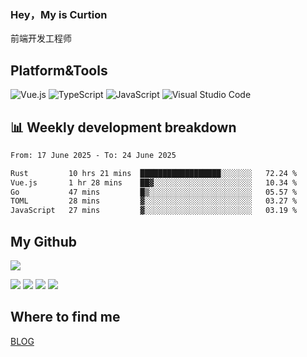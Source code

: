 ### Hey，My is Curtion
前端开发工程师
## Platform&Tools

![Vue.js](https://img.shields.io/badge/-Vue.js-4FC08D?style=flat-square&logo=Vue.js&logoColor=white)
![TypeScript](https://img.shields.io/badge/-TypeScript-007ACC?style=flat-square&logo=typescript&logoColor=white)
![JavaScript](https://img.shields.io/badge/-JavaScript-F7DF1E?style=flat-square&logo=javascript&logoColor=black)
![Visual Studio Code](https://img.shields.io/badge/-VSCode-007ACC?style=flat-square&logo=Visual-Studio-Code&logoColor=white)

## 📊 Weekly development breakdown

<!--START_SECTION:waka-->

```txt
From: 17 June 2025 - To: 24 June 2025

Rust         10 hrs 21 mins  ██████████████████░░░░░░░   72.24 %
Vue.js       1 hr 28 mins    ██▓░░░░░░░░░░░░░░░░░░░░░░   10.34 %
Go           47 mins         █▒░░░░░░░░░░░░░░░░░░░░░░░   05.57 %
TOML         28 mins         ▓░░░░░░░░░░░░░░░░░░░░░░░░   03.27 %
JavaScript   27 mins         ▓░░░░░░░░░░░░░░░░░░░░░░░░   03.19 %
```

<!--END_SECTION:waka-->

## My Github

![](http://github-profile-summary-cards.vercel.app/api/cards/profile-details?username=curtion&theme=nord_bright)

![](http://github-profile-summary-cards.vercel.app/api/cards/stats?username=curtion&theme=nord_bright)
![](http://github-profile-summary-cards.vercel.app/api/cards/productive-time?username=curtion&theme=nord_bright&utcOffset=8)
![](http://github-profile-summary-cards.vercel.app/api/cards/repos-per-language?username=curtion&theme=nord_bright)
![](http://github-profile-summary-cards.vercel.app/api/cards/most-commit-language?username=curtion&theme=nord_bright)

## Where to find me

[BLOG](https://blog.3gxk.net)

